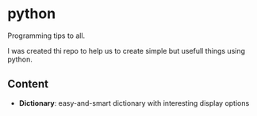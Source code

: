 # python
Programming tips to all.

I was created thi repo to help us to create simple but usefull things using python.

## Content
- **Dictionary**: easy-and-smart dictionary with interesting display options
